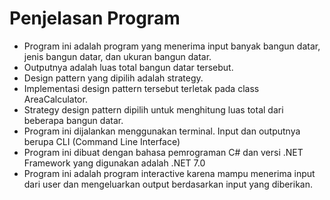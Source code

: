 # Penjelasan Program
- Program ini adalah program yang menerima input banyak bangun datar, jenis bangun datar, dan ukuran bangun datar.
- Outputnya adalah luas total bangun datar tersebut.
- Design pattern yang dipilih adalah strategy.
- Implementasi design pattern tersebut terletak pada class AreaCalculator.
- Strategy design pattern dipilih untuk menghitung luas total dari beberapa bangun datar.
- Program ini dijalankan menggunakan terminal. Input dan outputnya berupa CLI (Command Line Interface)
- Program ini dibuat dengan bahasa pemrograman C# dan versi .NET Framework yang digunakan adalah .NET 7.0
- Program ini adalah program interactive karena mampu menerima input dari user dan mengeluarkan output berdasarkan input yang diberikan.
